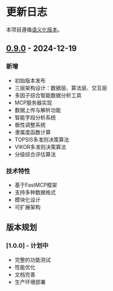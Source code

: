 # 更新日志

本项目遵循[语义化版本](https://semver.org/lang/zh-CN/)。

## [0.9.0] - 2024-12-19

### 新增
- 初始版本发布
- 三层架构设计：数据层、算法层、交互层
- 多因子综合智能数据分析工具
- MCP服务器实现
- 数据上传与解析功能
- 智能字段分析系统
- 极性调整系统
- 隶属度函数计算
- TOPSIS多准则决策算法
- VIKOR多准则决策算法
- 分级综合评估算法

### 技术特性
- 基于FastMCP框架
- 支持多种数据格式
- 模块化设计
- 可扩展架构

## 版本规划

### [1.0.0] - 计划中
- 完整的功能测试
- 性能优化
- 文档完善
- 生产环境部署

[0.9.0]: https://github.com/your-username/duoyinzi-mcp/releases/tag/v0.9.0